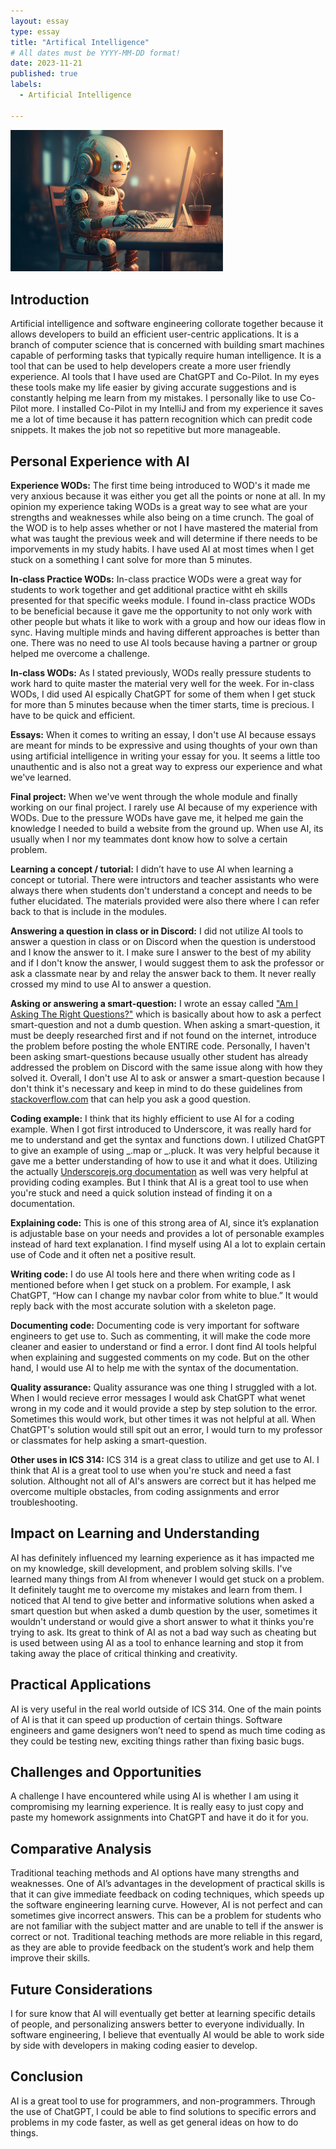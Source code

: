 ```yaml
---
layout: essay
type: essay
title: "Artifical Intelligence"
# All dates must be YYYY-MM-DD format!
date: 2023-11-21
published: true
labels:
  - Artificial Intelligence 

---
```


<img width="340px" class="rounded float-start pe-4" src="../img/robot.jpeg"  alt=""> 

## Introduction

Artificial intelligence and software engineering collorate together because it allows developers to build an efficient user-centric applications. It is a branch of computer science that is concerned with building smart machines capable of performing tasks that typically require human intelligence. It is a tool that can be used to help developers create a more user friendly experience. AI tools that I have used are ChatGPT and Co-Pilot. In my eyes these tools make my life easier by giving accurate suggestions and is constantly helping me learn from my mistakes. I personally like to use Co-Pilot more. I installed Co-Pilot in my IntelliJ and from my experience it saves me a lot of time because it has pattern recognition which can predit code snippets. It makes the job not so repetitive but more manageable. 

## Personal Experience with AI

**Experience WODs:** The first time being introduced to WOD's it made me very anxious because it was either you get all the points or none at all. In my opinion my experience taking WODs is a great way to see what are your strengths and weaknesses while also being on a time crunch. The goal of the WOD is to help asses whether or not I have mastered the material from what was taught the previous week and will determine if there needs to be imporvements in my study habits. I have used AI at most times when I get stuck on a something I cant solve for more than 5 minutes.

**In-class Practice WODs:** In-class practice WODs were a great way for students to work together and get additional practice witht eh skills presented for that specific weeks module. I found in-class practice WODs to be beneficial because it gave me the opportunity to not only work with other people but whats it like to work with a group and how our ideas flow in sync. Having multiple minds and having different approaches is better than one. There was no need to use AI tools because having a partner or group helped me overcome a challenge.

**In-class WODs:** As I stated previously, WODs really pressure students to work hard to quite master the material very well for the week. For in-class WODs, I did used AI espically ChatGPT for some of them when I get stuck for more than 5 minutes because when the timer starts, time is precious. I have to be quick and efficient.

**Essays:** When it comes to writing an essay, I don't use AI because essays are meant for minds to be expressive and using thoughts of your own than using artificial intelligence in writing your essay for you. It seems a little too unauthentic and is also not a great way to express our experience and what we've learned.

**Final project:** When we've went through the whole module and finally working on our final project. I rarely use AI because of my experience with WODs. Due to the pressure WODs have gave me, it helped me gain the knowledge I needed to build a website from the ground up. When use AI, its usually when I nor my teammates dont know how to solve a certain problem.

**Learning a concept / tutorial:** I didn’t have to use AI when learning a concept or tutorial. There were intructors and teacher assistants who were always there when students don't understand a concept and needs to be futher elucidated. The materials provided were also there where I can refer back to that is include in the modules.

**Answering a question in class or in Discord:** I did not utilize AI tools to answer a question in class or on Discord when the question is understood and I know the answer to it. I make sure I answer to the best of my ability and if I don't know the answer, I would suggest them to ask the professor or ask a classmate near by and relay the answer back to them. It never really crossed my mind to use AI to answer a question.

**Asking or answering a smart-question:** I wrote an essay called ["Am I Asking The Right Questions?"](https://juvyannl.github.io/essays/smart-questions.html) which is basically about how to ask a perfect smart-question and not a dumb question. When asking a smart-question, it must be deeply researched first and if not found on the internet, introduce the problem before posting the whole ENTIRE code.  Personally, I haven't been asking smart-questions because usually other student has already addressed the problem on Discord with the same issue along with how they solved it. Overall, I don't use AI to ask or answer a smart-question because I don't think it's necessary and keep in mind to do these guidelines from [stackoverflow.com](https://stackoverflow.com/help/how-to-ask) that can help you ask a good question.

**Coding example:** I think that its highly efficient to use AI for a coding example. When I got first introduced to Underscore, it was really hard for me to understand and get the syntax and functions down. I utilized ChatGPT to give an example of using _.map or _.pluck. It was very helpful because it gave me a better understanding of how to use it and what it does. Utilizing the actually [Underscorejs.org documentation](http://underscorejs.org) as well was very helpful at providing coding examples. But I think that AI is a great tool to use when you're stuck and need a quick solution instead of finding it on a documentation.

**Explaining code:** This is one of this strong area of AI, since it’s explanation is adjustable base on your needs and provides a lot of personable examples instead of hard text explanation. I find myself using AI a lot to explain certain use of Code and it often net a positive result.

**Writing code:** I do use AI tools here and there when writing code as I mentioned before when I get stuck on a problem. For example, I ask ChatGPT, “How can I change my navbar color from white to blue.” It would reply back with the most accurate solution with a skeleton page. 

**Documenting code:** Documenting code is very important for software engineers to get use to. Such as commenting, it will make the code more cleaner and easier to understand or find a error. I dont find AI tools helpful when explaining and suggested comments on my code. But on the other hand, I would use AI to help me with the syntax of the documentation.

**Quality assurance:** Quality assurance was one thing I struggled with a lot. When I would recieve error messages I would ask ChatGPT what wenet wrong in my code and it would provide a step by step solution to the error. Sometimes this would work, but other times it was not helpful at all. When ChatGPT's solution would still spit out an error, I would turn to my professor or classmates for help asking a smart-question.

**Other uses in ICS 314:** ICS 314 is a great class to utilize and get use to AI. I think that AI is a great tool to use when you're stuck and need a fast solution. Althought not all of AI's answers are correct but it has helped me overcome multiple obstacles, from coding assignments and error troubleshooting.

## Impact on Learning and Understanding

AI has definitely influenced my learning experience as it has impacted me on my knowledge, skill development, and problem solving skills. I've learned many things from AI from whenever I would get stuck on a problem. It definitely taught me to overcome my mistakes and learn from them. I noticed that AI tend to give better and informative solutions when asked a smart question but when asked a dumb question by the user, sometimes it wouldn't understand or would give a short answer to what it thinks you're trying to ask. Its great to think of AI as not a bad way such as cheating but is used between using AI as a tool to enhance learning and stop it from taking away the place of critical thinking and creativity.

## Practical Applications

AI is very useful in the real world outside of ICS 314. One of the main points of AI is that it can speed up production of certain things. Software engineers and game designers won’t need to spend as much time coding as they could be testing new, exciting things rather than fixing basic bugs.

## Challenges and Opportunities
A challenge I have encountered while using AI is whether I am using it compromising my learning experience. It is really easy to just copy and paste my homework assignments into ChatGPT and have it do it for you.

## Comparative Analysis

Traditional teaching methods and AI options have many strengths and weaknesses. One of AI’s advantages in the development of practical skills is that it can give immediate feedback on coding techniques, which speeds up the software engineering learning curve. However, AI is not perfect and can sometimes give incorrect answers. This can be a problem for students who are not familiar with the subject matter and are unable to tell if the answer is correct or not. Traditional teaching methods are more reliable in this regard, as they are able to provide feedback on the student’s work and help them improve their skills.

## Future Considerations

I for sure know that AI will eventually get better at learning specific details of people, and personalizing answers better to everyone individually. In software engineering, I believe that eventually AI would be able to work side by side with developers in making coding easier to develop.

## Conclusion

AI is a great tool to use for programmers, and non-programmers. Through the use of ChatGPT, I could be able to find solutions to specific errors and problems in my code faster, as well as get general ideas on how to do things.
